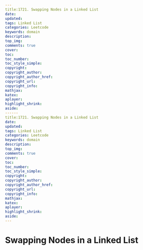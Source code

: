 ```yaml
---
title:1721. Swapping Nodes in a Linked List
date: 
updated:
tags: Linked List
categories: Leetcode
keywords: domain
description:
top_img:
comments: true
cover:
toc:
toc_number:
toc_style_simple:
copyright:
copyright_author:
copyright_author_href:
copyright_url:
copyright_info:
mathjax:
katex:
aplayer:
highlight_shrink:
aside:
------
title:1721. Swapping Nodes in a Linked List
date: 
updated:
tags: Linked List
categories: Leetcode
keywords: domain
description:
top_img:
comments: true
cover:
toc:
toc_number:
toc_style_simple:
copyright:
copyright_author:
copyright_author_href:
copyright_url:
copyright_info:
mathjax:
katex:
aplayer:
highlight_shrink:
aside:
---
```


# Swapping Nodes in a Linked List

```java



```


